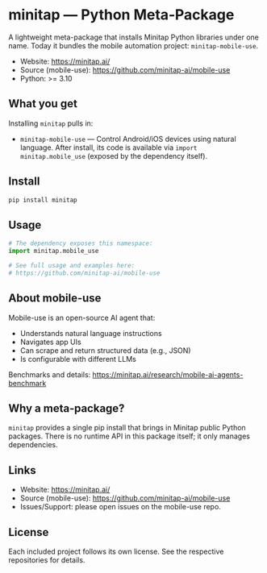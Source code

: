 # minitap — Python Meta‑Package

A lightweight meta-package that installs Minitap Python libraries under one name. Today it bundles the mobile automation project: `minitap-mobile-use`.

- Website: https://minitap.ai/
- Source (mobile-use): https://github.com/minitap-ai/mobile-use
- Python: >= 3.10

## What you get

Installing `minitap` pulls in:

- `minitap-mobile-use` — Control Android/iOS devices using natural language. After install, its code is available via `import minitap.mobile_use` (exposed by the dependency itself).

## Install

```bash
pip install minitap
```

## Usage

```python
# The dependency exposes this namespace:
import minitap.mobile_use

# See full usage and examples here:
# https://github.com/minitap-ai/mobile-use
```

## About mobile-use

Mobile-use is an open-source AI agent that:
- Understands natural language instructions
- Navigates app UIs
- Can scrape and return structured data (e.g., JSON)
- Is configurable with different LLMs

Benchmarks and details: https://minitap.ai/research/mobile-ai-agents-benchmark

## Why a meta‑package?

`minitap` provides a single pip install that brings in Minitap public Python packages. There is no runtime API in this package itself; it only manages dependencies.

## Links

- Website: https://minitap.ai/
- Source (mobile-use): https://github.com/minitap-ai/mobile-use
- Issues/Support: please open issues on the mobile-use repo.

## License

Each included project follows its own license. See the respective repositories for details.